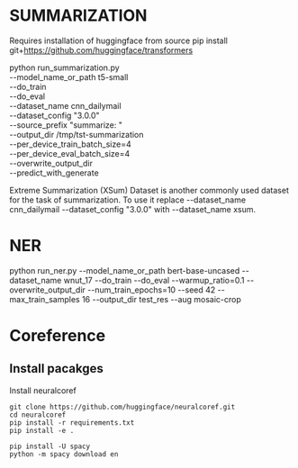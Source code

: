 # SUMMARIZATION
Requires installation of huggingface from source pip install git+https://github.com/huggingface/transformers

python run_summarization.py \
    --model_name_or_path t5-small \
    --do_train \
    --do_eval \
    --dataset_name cnn_dailymail \
    --dataset_config "3.0.0" \
    --source_prefix "summarize: " \
    --output_dir /tmp/tst-summarization \
    --per_device_train_batch_size=4 \
    --per_device_eval_batch_size=4 \
    --overwrite_output_dir \
    --predict_with_generate

Extreme Summarization (XSum) Dataset is another commonly used dataset for the task of summarization. To use it replace --dataset_name cnn_dailymail --dataset_config "3.0.0" with --dataset_name xsum.


# NER
python run_ner.py --model_name_or_path bert-base-uncased --dataset_name wnut_17 --do_train --do_eval --warmup_ratio=0.1 --overwrite_output_dir --num_train_epochs=10 --seed 42 --max_train_samples 16 --output_dir test_res --aug mosaic-crop

# Coreference
## Install pacakges
Install neuralcoref
```
git clone https://github.com/huggingface/neuralcoref.git
cd neuralcoref
pip install -r requirements.txt
pip install -e .
```
```
pip install -U spacy
python -m spacy download en
```

